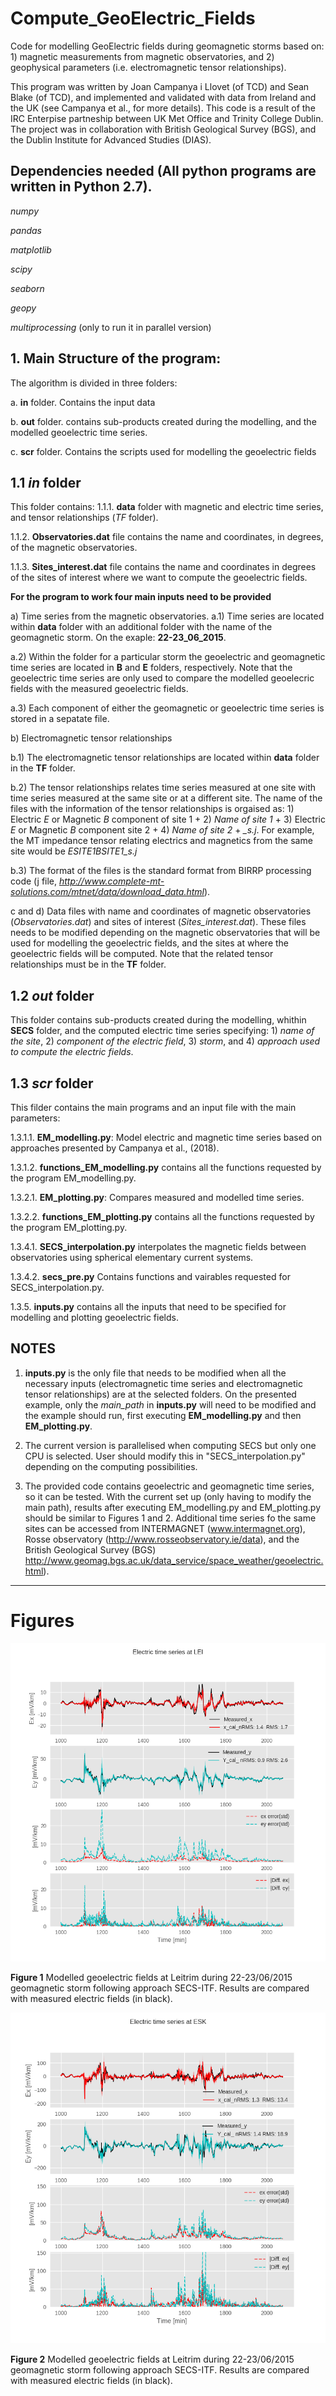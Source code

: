 # Compute_GeoElectric_Fields

Code for modelling GeoElectric fields during geomagnetic storms based on: 1) magnetic measurements from magnetic observatories, and 2) geophysical parameters (i.e. electromagnetic tensor relationships).

This program was written by Joan Campanya i Llovet (of TCD) and Sean Blake (of TCD), and implemented and validated with data from Ireland and the UK (see Campanya et al., for more details). This code is a result of the IRC Enterpise partneship between UK Met Office and Trinity College Dublin. The project was in collaboration with British Geological Survey (BGS), and the Dublin Institute for Advanced Studies (DIAS).

## Dependencies needed (All python programs are written in Python 2.7).

*numpy*

*pandas*

*matplotlib*

*scipy*

*seaborn*

*geopy*

*multiprocessing* (only to run it in parallel version)


## 1. Main Structure of the program:
The algorithm is divided in three folders:

a.  **in** folder. Contains the input data 

b.  **out** folder. contains sub-products created during the modelling, and the modelled geoelectric time series.

c.  **scr** folder. Contains the scripts used for modelling the geoelectric fields


## 1.1 *in* folder

This folder contains:
1.1.1. **data** folder with magnetic and electric time series, and tensor relationships (*TF* folder).

1.1.2. **Observatories.dat** file contains the name and coordinates, in degrees, of the magnetic observatories.

1.1.3. **Sites_interest.dat** file contains the name and coordinates in degrees of the sites of interest where we want to compute the geoelectric fields.

**For the program to work four main inputs need to be provided**

a) Time series from the magnetic observatories.
a.1) Time series are located within **data** folder with an additional folder with the name of the geomagnetic storm. On the exaple: **22-23_06_2015**.

a.2) Within the folder for a particular storm the geoelectric and geomagnetic time series are located in **B** and **E** folders, respectively. Note that the geoelectric time series are only used to compare the modelled geoelecric fields with the measured geoelectric fields.

a.3) Each component of either the geomagnetic or geoelectric time series is stored in a sepatate file.

b) Electromagnetic tensor relationships

b.1) The electromagnetic tensor relationships are located within **data** folder in the **TF** folder.

b.2) The tensor relationships relates time series measured at one site with time series measured at the same site or at a different site. The name of the files with the information of the tensor relationships is orgaised as: 1) Electric *E* or Magnetic *B* component of site 1 + 2) *Name of site 1* + 3) Electric *E* or Magnetic *B* component site 2 + 4) *Name of site 2* + *_s.j*. For example, the MT impedance tensor relating electrics and magnetics from the same site would be *ESITE1BSITE1_s.j*

b.3) The format of the files is the standard format from BIRRP processing code (j file, *http://www.complete-mt-solutions.com/mtnet/data/download_data.html*).

c and d) Data files with name and coordinates of magnetic observatories (*Observatories.dat*) and sites of interest (*Sites_interest.dat*). These files needs to be modified depending on the magnetic observatories that will be used for modelling the geoelectric fields, and the sites at where the geoelectric fields will be computed. Note that the related tensor relationships must be in the **TF** folder.



## 1.2 *out* folder

This folder contains sub-products created during the modelling, whithin **SECS** folder, and the computed electric time series specifying: 1) *name of the site*, 2) *component of the electric field*, 3) *storm*, and 4) *approach used to compute the electric fields*.


## 1.3 *scr* folder

This filder contains the main programs and an input file with the main parameters:

1.3.1.1. **EM_modelling.py**: Model electric and magnetic time series based on approaches presented by Campanya et al., (2018).

1.3.1.2. **functions_EM_modelling.py** contains all the functions requested by the program EM_modelling.py.

1.3.2.1. **EM_plotting.py**: Compares measured and modelled time series.

1.3.2.2. **functions_EM_plotting.py** contains all the functions requested by the program EM_plotting.py.

1.3.4.1. **SECS_interpolation.py** interpolates the magnetic fields between observatories using spherical elementary current systems.

1.3.4.2. **secs_pre.py** Contains functions and vairables requested for SECS_interpolation.py.

1.3.5. **inputs.py** contains all the inputs that need to be specified for modelling and plotting geoelectric fields. 

## NOTES
1) **inputs.py** is the only file that needs to be modified when all the necessary inputs (electromagnetic time series and electromagnetic tensor relationships) are at the selected folders. On the presented example, only the *main_path* in **inputs.py** will need to be modified and the example should run, first executing **EM_modelling.py** and then **EM_plotting.py**.

2) The current version is parallelised when computing SECS but only one CPU is selected. User should modify this in "SECS_interpolation.py" depending on the computing possibilities.

3) The provided code contains geoelectric and geomagnetic time series, so it can be tested. With the current set up (only having to modify the main path), results after executing EM_modelling.py and EM_plotting.py should be similar to Figures 1 and 2. Additional time series fo the same sites can be accessed from INTERMAGNET (www.intermagnet.org), Rosse observatory (http://www.rosseobservatory.ie/data), and the British Geological Survey (BGS)  http://www.geomag.bgs.ac.uk/data_service/space_weather/geoelectric.html). 

-------------------------------------------------------------------------------
# Figures

![alt text](geoelectric_LEI.png)

**Figure 1** Modelled geoelectric fields at Leitrim during 22-23/06/2015 geomagnetic storm following approach SECS-ITF. Results are compared with measured electric fields (in black).





![alt text](geoelectric_ESK.png)

**Figure 2** Modelled geoelectric fields at Leitrim during 22-23/06/2015 geomagnetic storm following approach SECS-ITF. Results are compared with measured electric fields (in black).
